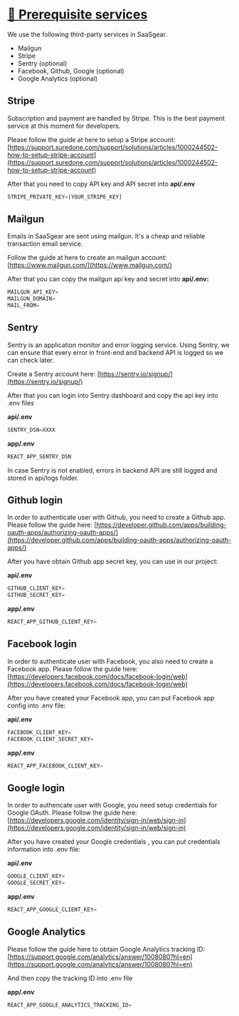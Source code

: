 # [:watermelon: Prerequisite services](https://github.com/JSLancerTeam/saasgear/docs/prerequisite.md)
We use the following third-party services in SaaSgear.

- Mailgun
- Stripe
- Sentry (optional)
- Facebook, Github, Google (optional)
- Google Analytics (optional)

## **Stripe**

Subscription and payment are handled by Stripe. This is the best payment service at this moment for developers.

Please follow the guide at here to setup a Stripe account: [https://support.suredone.com/support/solutions/articles/1000244502-how-to-setup-stripe-account](https://support.suredone.com/support/solutions/articles/1000244502-how-to-setup-stripe-account)

After that you need to copy API key and API secret into **api/.env**

```jsx
STRIPE_PRIVATE_KEY=[YOUR_STRIPE_KEY]
```

## **Mailgun**

Emails in SaaSgear are sent using mailgun. It's a cheap and reliable transaction email service.

Follow the guide at here to create an mailgun account: [https://www.mailgun.com/](https://www.mailgun.com/)

After that you can copy the mailgun api key and secret into **api/.env:**

```jsx
MAILGUN_API_KEY=
MAILGUN_DOMAIN=
MAIL_FROM=
```

## **Sentry**

Sentry is an application monitor and error logging service. Using Sentry, we can ensure that every error in front-end and backend API is logged so we can check later.

Create a Sentry account here: [https://sentry.io/signup/](https://sentry.io/signup/)

After that you can login into Sentry dashboard and copy the api key into .env files

**api/.env**

```jsx
SENTRY_DSN=XXXX
```

**app/.env**

```jsx
REACT_APP_SENTRY_DSN
```

In case Sentry is not enabled, errors in backend API are still logged and stored in api/logs folder.

## **Github login**

In order to authenticate user with Github, you need to create a Github app. Please follow the guide here: [https://developer.github.com/apps/building-oauth-apps/authorizing-oauth-apps/](https://developer.github.com/apps/building-oauth-apps/authorizing-oauth-apps/)

After you have obtain Github app secret key, you can use in our project:

**api/.env**

```jsx
GITHUB_CLIENT_KEY=
GITHUB_SECRET_KEY=
```

**app/.env**

```jsx
REACT_APP_GITHUB_CLIENT_KEY=
```

## Facebook login

In order to authenticate user with Facebook, you also need to create a Facebook app. Please follow the guide here: [https://developers.facebook.com/docs/facebook-login/web](https://developers.facebook.com/docs/facebook-login/web)

After you have created your Facebook app, you can put Facebook app config into .env file:

**api/.env**

```jsx
FACEBOOK_CLIENT_KEY=
FACEBOOK_CLIENT_SECRET_KEY=
```

**app/.env**

```jsx
REACT_APP_FACEBOOK_CLIENT_KEY=
```

## Google login

In order to authencate user with Google, you need setup credentials for Google OAuth. Please follow the guide here: [https://developers.google.com/identity/sign-in/web/sign-in](https://developers.google.com/identity/sign-in/web/sign-in)

After you have created your Google credentials , you can put credentials information into .env file:

**api/.env**

```jsx
GOOGLE_CLIENT_KEY=
GOOGLE_SECRET_KEY=
```

**app/.env**

```jsx
REACT_APP_GOOGLE_CLIENT_KEY=
```

## Google Analytics

Please follow the guide here to obtain Google Analytics tracking ID: [https://support.google.com/analytics/answer/1008080?hl=en](https://support.google.com/analytics/answer/1008080?hl=en)

And then copy the tracking ID into .env file

**app/.env**

```jsx
REACT_APP_GOOGLE_ANALYTICS_TRACKING_ID=
```
